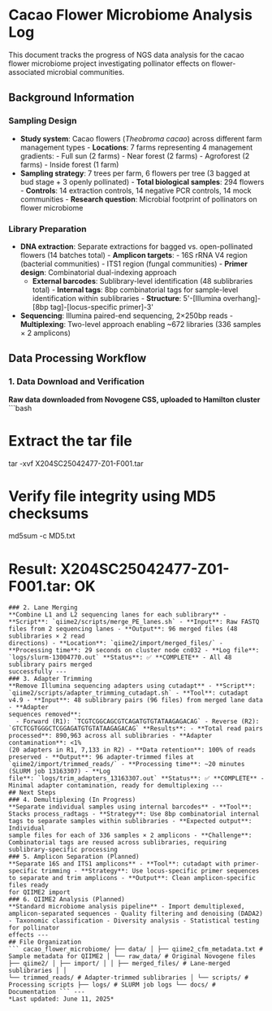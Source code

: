 # Cacao Flower Microbiome Analysis Log
This document tracks the progress of NGS data analysis for the cacao flower microbiome project investigating pollinator effects on flower-associated microbial communities.
## Background Information
### Sampling Design
- **Study system**: Cacao flowers (*Theobroma cacao*) across different farm management types - **Locations**: 7 farms representing 4 management gradients: - Full sun (2 farms) - Near forest (2 farms) - Agroforest (2 
  farms) - Inside forest (1 farm)
- **Sampling strategy**: 7 trees per farm, 6 flowers per tree (3 bagged at bud stage + 3 openly pollinated) - **Total biological samples**: 294 flowers - **Controls**: 14 extraction controls, 14 negative PCR controls, 14 
mock communities - **Research question**: Microbial footprint of pollinators on flower microbiome
### Library Preparation
- **DNA extraction**: Separate extractions for bagged vs. open-pollinated flowers (14 batches total) - **Amplicon targets**: - 16S rRNA V4 region (bacterial communities) - ITS1 region (fungal communities) - **Primer 
design**: Combinatorial dual-indexing approach
  - **External barcodes**: Sublibrary-level identification (48 sublibraries total) - **Internal tags**: 8bp combinatorial tags for sample-level identification within sublibraries - **Structure**: 5'-[Illumina 
  overhang]-[8bp tag]-[locus-specific primer]-3'
- **Sequencing**: Illumina paired-end sequencing, 2×250bp reads - **Multiplexing**: Two-level approach enabling ~672 libraries (336 samples × 2 amplicons)
## Data Processing Workflow
### 1. Data Download and Verification
**Raw data downloaded from Novogene CSS, uploaded to Hamilton cluster** ```bash
# Extract the tar file
tar -xvf X204SC25042477-Z01-F001.tar
# Verify file integrity using MD5 checksums
md5sum -c MD5.txt
# Result: X204SC25042477-Z01-F001.tar: OK
``` **Status**: ✅ **COMPLETE** - Data integrity verified ---
### 2. Lane Merging
**Combine L1 and L2 sequencing lanes for each sublibrary** - **Script**: `qiime2/scripts/merge_PE_lanes.sh` - **Input**: Raw FASTQ files from 2 sequencing lanes - **Output**: 96 merged files (48 sublibraries × 2 read 
directions) - **Location**: `qiime2/import/merged_files/` - **Processing time**: 29 seconds on cluster node cn032 - **Log file**: `logs/slurm-13004770.out` **Status**: ✅ **COMPLETE** - All 48 sublibrary pairs merged 
successfully ---
### 3. Adapter Trimming
**Remove Illumina sequencing adapters using cutadapt** - **Script**: `qiime2/scripts/adapter_trimming_cutadapt.sh` - **Tool**: cutadapt v4.9 - **Input**: 48 sublibrary pairs (96 files) from merged lane data - **Adapter 
sequences removed**:
  - Forward (R1): `TCGTCGGCAGCGTCAGATGTGTATAAGAGACAG` - Reverse (R2): `GTCTCGTGGGCTCGGAGATGTGTATAAGAGACAG` **Results**: - **Total read pairs processed**: 890,963 across all sublibraries - **Adapter contamination**: <1% 
(20 adapters in R1, 7,133 in R2) - **Data retention**: 100% of reads preserved - **Output**: 96 adapter-trimmed files at `qiime2/import/trimmed_reads/` - **Processing time**: ~20 minutes (SLURM job 13163307) - **Log 
file**: `logs/trim_adapters_13163307.out` **Status**: ✅ **COMPLETE** - Minimal adapter contamination, ready for demultiplexing ---
## Next Steps
### 4. Demultiplexing (In Progress)
**Separate individual samples using internal barcodes** - **Tool**: Stacks process_radtags - **Strategy**: Use 8bp combinatorial internal tags to separate samples within sublibraries - **Expected output**: Individual 
sample files for each of 336 samples × 2 amplicons - **Challenge**: Combinatorial tags are reused across sublibraries, requiring sublibrary-specific processing
### 5. Amplicon Separation (Planned)
**Separate 16S and ITS1 amplicons** - **Tool**: cutadapt with primer-specific trimming - **Strategy**: Use locus-specific primer sequences to separate and trim amplicons - **Output**: Clean amplicon-specific files ready 
for QIIME2 import
### 6. QIIME2 Analysis (Planned)
**Standard microbiome analysis pipeline** - Import demultiplexed, amplicon-separated sequences - Quality filtering and denoising (DADA2) - Taxonomic classification - Diversity analysis - Statistical testing for pollinator 
effects ---
## File Organization
``` cacao_flower_microbiome/ ├── data/ │ ├── qiime2_cfm_metadata.txt # Sample metadata for QIIME2 │ └── raw_data/ # Original Novogene files ├── qiime2/ │ ├── import/ │ │ ├── merged_files/ # Lane-merged sublibraries │ │ 
└── trimmed_reads/ # Adapter-trimmed sublibraries │ └── scripts/ # Processing scripts ├── logs/ # SLURM job logs └── docs/ # Documentation ``` ---
*Last updated: June 11, 2025*
